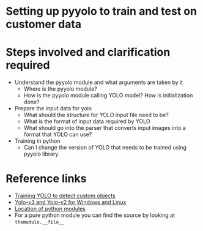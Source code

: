 # Setting up pyyolo to train and test on customer data

# Steps involved and clarification required
* Understand the pyyolo module and what arguments are taken by it
  * Where is the pyyolo module?
  * How is the pyyolo module calling YOLO model? How is initialization done?
* Prepare the input data for yolo
  * What should the structure for YOLO input file need to be?
  * What is the format of input data required by YOLO
  * What should go into the parser that converts input images into a format that YOLO can use?
* Training in python
  * Can I change the version of YOLO that needs to be trained using pyyolo library

# Reference links
* [Training YOLO to detect custom objects](https://timebutt.github.io/static/how-to-train-yolov2-to-detect-custom-objects/)
* [Yolo-v3 and Yolo-v2 for Windows and Linux](https://github.com/AlexeyAB/darknet#you-only-look-once-unified-real-time-object-detection-version-2)
* [Location of python modules](https://stackoverflow.com/questions/269795/how-do-i-find-the-location-of-python-module-sources)
 * For a pure python module you can find the source by looking at `themodule.__file__`
